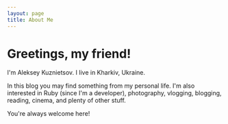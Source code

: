 ```yaml
---
layout: page
title: About Me
---
```


# Greetings, my friend!

I'm Aleksey Kuznietsov. I live in Kharkiv, Ukraine.

In this blog you may find something from my personal life. I'm also interested in Ruby (since I'm a developer), photography, vlogging, blogging, reading, cinema, and plenty of other stuff.

You're always welcome here!
